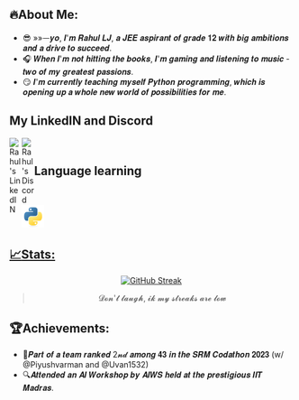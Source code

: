## :fire:About Me:
- 😎 »»ᅳ𝒚𝒐, 𝑰'𝒎 𝑹𝒂𝒉𝒖𝒍 𝑳𝑱, 𝒂 𝑱𝑬𝑬 𝒂𝒔𝒑𝒊𝒓𝒂𝒏𝒕 𝒐𝒇 𝒈𝒓𝒂𝒅𝒆 𝟏𝟐 𝒘𝒊𝒕𝒉 𝒃𝒊𝒈 𝒂𝒎𝒃𝒊𝒕𝒊𝒐𝒏𝒔 𝒂𝒏𝒅 𝒂 𝒅𝒓𝒊𝒗𝒆 𝒕𝒐 𝒔𝒖𝒄𝒄𝒆𝒆𝒅.
- 🎧 𝑾𝒉𝒆𝒏 𝑰'𝒎 𝒏𝒐𝒕 𝒉𝒊𝒕𝒕𝒊𝒏𝒈 𝒕𝒉𝒆 𝒃𝒐𝒐𝒌𝒔, 𝑰'𝒎 𝒈𝒂𝒎𝒊𝒏𝒈 𝒂𝒏𝒅 𝒍𝒊𝒔𝒕𝒆𝒏𝒊𝒏𝒈 𝒕𝒐 𝒎𝒖𝒔𝒊𝒄 - 𝒕𝒘𝒐 𝒐𝒇 𝒎𝒚 𝒈𝒓𝒆𝒂𝒕𝒆𝒔𝒕 𝒑𝒂𝒔𝒔𝒊𝒐𝒏𝒔.
- 😏 𝑰'𝒎 𝒄𝒖𝒓𝒓𝒆𝒏𝒕𝒍𝒚 𝒕𝒆𝒂𝒄𝒉𝒊𝒏𝒈 𝒎𝒚𝒔𝒆𝒍𝒇 𝑷𝒚𝒕𝒉𝒐𝒏 𝒑𝒓𝒐𝒈𝒓𝒂𝒎𝒎𝒊𝒏𝒈, 𝒘𝒉𝒊𝒄𝒉 𝒊𝒔 𝒐𝒑𝒆𝒏𝒊𝒏𝒈 𝒖𝒑 𝒂 𝒘𝒉𝒐𝒍𝒆 𝒏𝒆𝒘 𝒘𝒐𝒓𝒍𝒅 𝒐𝒇 𝒑𝒐𝒔𝒔𝒊𝒃𝒊𝒍𝒊𝒕𝒊𝒆𝒔 𝒇𝒐𝒓 𝒎𝒆.
  
## My LinkedIN and Discord
<a href="https://www.linkedin.com/in/rahullj/"> 
<a href="https://discord.gg/vfpKfPBrFG">
<img align="left" alt="Rahul's LinkedIN" width="22px" src="https://raw.githubusercontent.com/peterthehan/peterthehan/master/assets/linkedin.svg" />
</a>
<img align="left" alt="Rahul's Discord" width="22px" src="https://raw.githubusercontent.com/peterthehan/peterthehan/master/assets/discord.svg" />
</a>
<br />

## Language learning
<br />
<p align="left"> <a href="https://www.w3.org/html/" target="_blank" rel="noreferrer"> <img src="https://raw.githubusercontent.com/devicons/devicon/master/icons/python/python-original.svg" alt="python" width="40" height="40"/> <a href="https://www.photoshop.com/en" target="_blank" rel="noreferrer"> 

## :chart_with_upwards_trend:Stats:
<div align="center">
  
[![GitHub Streak](https://github-readme-streak-stats.herokuapp.com?user=Rahul-LJ&theme=dark&mode=weekly)](https://git.io/streak-stats)
  
>𝓓𝓸𝓷'𝓽 𝓵𝓪𝓾𝓰𝓱, 𝓲𝓴 𝓶𝔂 𝓼𝓽𝓻𝓮𝓪𝓴𝓼 𝓪𝓻𝓮 𝓵𝓸𝔀
  
</div>

## :trophy:Achievements:

* :2nd_place_medal:𝑷𝒂𝒓𝒕 𝒐𝒇 𝒂 𝒕𝒆𝒂𝒎 𝒓𝒂𝒏𝒌𝒆𝒅 2𝓷𝓭 𝒂𝒎𝒐𝒏𝒈 𝟒𝟑 𝒊𝒏 𝒕𝒉𝒆 𝑺𝑹𝑴 𝑪𝒐𝒅𝒂𝒕𝒉𝒐𝒏 𝟐𝟎𝟐𝟑 (w/ @Piyushvarman and @Uvan1532)
* :mag:𝑨𝒕𝒕𝒆𝒏𝒅𝒆𝒅 𝒂𝒏 𝑨𝑰 𝑾𝒐𝒓𝒌𝒔𝒉𝒐𝒑 𝒃𝒚 𝑨𝑰𝑾𝑺 𝒉𝒆𝒍𝒅 𝒂𝒕 𝒕𝒉𝒆 𝒑𝒓𝒆𝒔𝒕𝒊𝒈𝒊𝒐𝒖𝒔 𝑰𝑰𝑻 𝑴𝒂𝒅𝒓𝒂𝒔. 

<!---
Rahul-LJ/Rahul-LJ is a ✨ special ✨ repository because its `README.md` (this file) appears on your GitHub profile.
You can click the Preview link to take a look at your changes.
--->


